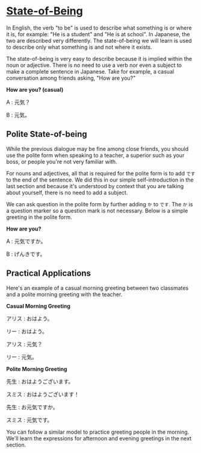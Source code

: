 # [State-of-Being](http://www.guidetojapanese.org/learn/complete/stateofbeing)

In English, the verb "to be" is used to describe what something is or where it is, for example: "He is a student" and "He is at school". In Japanese, the two are described very differently. The state-of-being we will learn is used to describe only what something is and not where it exists.

The state-of-being is very easy to describe because it is implied within the noun or adjective. There is no need to use a verb nor even a subject to make a complete sentence in Japanese. Take for example, a casual conversation among friends asking, "How are you?"

__How are you? (casual)__

A : 元気？

B : 元気。

## Polite State-of-being

While the previous dialogue may be fine among close friends, you should use the polite form when speaking to a teacher, a superior such as your boss, or people you're not very familiar with.

For nouns and adjectives, all that is required for the polite form is to add `です` to the end of the sentence. We did this in our simple self-introduction in the last section and because it's understood by context that you are talking about yourself, there is no need to add a subject.

We can ask question in the polite form by further adding `か` to `です`. The `か` is a question marker so a question mark is not necessary. Below is a simple greeting in the polite form.

__How are you?__

A : 元気ですか。

B : げんきです。

## Practical Applications

Here's an example of a casual morning greeting between two classmates and a polite morning greeting with the teacher.

__Casual Morning Greeting__

アリス : おはよう。

リー : おはよう。

アリス : 元気？

リー : 元気。

__Polite Morning Greeting__

先生 : おはようございます。

スミス : おはようございます！

先生 : お元気ですか。

スミス : 元気です。

You can follow a similar model to practice greeting people in the morning. We'll learn the expressions for afternoon and evening greetings in the next section.
